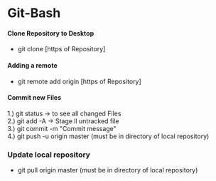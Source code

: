 # Git-Bash

#### Clone Repository to Desktop
* git clone [https of Repository]  

#### Adding a remote  
* git remote add origin [https of Repository]  

#### Commit new Files 
1.) git status -> to see all changed Files  
2.) git add -A -> Stage ll untracked file  
3.) git commit -m "Commit message"  
4.) git push -u origin master
(must be in directory of local repository)

### Update local repository
* git pull origin master
(must be in directory of local repository)
